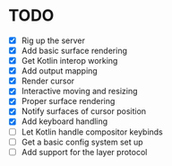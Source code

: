 # TODO
* [x] Rig up the server
* [x] Add basic surface rendering
* [x] Get Kotlin interop working
* [x] Add output mapping
* [x] Render cursor
* [x] Interactive moving and resizing
* [x] Proper surface rendering
* [x] Notify surfaces of cursor position
* [x] Add keyboard handling
* [ ] Let Kotlin handle compositor keybinds
* [ ] Get a basic config system set up
* [ ] Add support for the layer protocol
